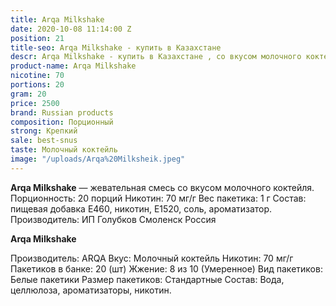 ```yaml
---
title: Arqa Milkshake
date: 2020-10-08 11:14:00 Z
position: 21
title-seo: Arqa Milkshake - купить в Казахстане
descr: Arqa Milkshake - купить в Казахстане , со вкусом молочного коктейля .
product-name: Arqa Milkshake
nicotine: 70
portions: 20
gram: 20
price: 2500
brand: Russian products
composition: Порционный
strong: Крепкий
sale: best-snus
taste: Молочный коктейль
image: "/uploads/Arqa%20Milksheik.jpeg"
---
```


**Arqa Milkshake** — жевательная смесь со вкусом молочного коктейля.
 Порционность: 20 порций Никотин: 70 мг/г 
Вес пакетика: 1 г Состав: пищевая добавка E460, никотин, E1520, соль, ароматизатор. 
Производитель: ИП Голубков Смоленск Россия

**Arqa Milkshake**

Производитель: ARQA Вкус: Молочный коктейль Никотин: 70 мг/г Пакетиков в банке: 20 (шт) Жжение: 8 из 10 (Умеренное) Вид пакетиков: Белые пакетики Размер пакетиков: Стандартные Состав: Вода, целлюлоза, ароматизаторы, никотин.